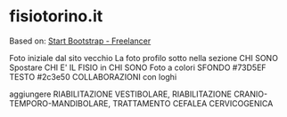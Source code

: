 # fisiotorino.it

Based on: [Start Bootstrap - Freelancer](https://startbootstrap.com/template-overviews/freelancer/)


Foto iniziale dal sito vecchio
La foto profilo sotto nella sezione CHI SONO
Spostare CHI E' IL FISIO in CHI SONO
Foto a colori
SFONDO #73D5EF
TESTO #2c3e50
COLLABORAZIONI con loghi

aggiungere RIABILITAZIONE VESTIBOLARE, RIABILITAZIONE CRANIO-TEMPORO-MANDIBOLARE, TRATTAMENTO CEFALEA CERVICOGENICA
